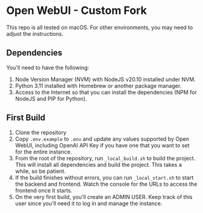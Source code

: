 # Open WebUI - Custom Fork

This repo is all tested on macOS. For other environments, you may need to adjust the instructions. 

## Dependencies

You'll need to have the following:
1. Node Version Manager (NVM) with NodeJS v20.10 installed under NVM.
2. Python 3.11 installed with Homebrew or another package manager.
3. Access to the Internet so that you can install the dependencies (NPM for NodeJS and PIP for Python).

## First Build

1. Clone the repository
2. Copy `.env.example` to `.env` and update any values supported by Open WebUI, including OpenAI API Key if you have one that you want to set for the entire instance.
3. From the root of the repository, run `_local_build.sh` to build the project. This will install all dependencies and build the project. This takes a while, so be patient.
4. If the build finishes without errors, you can run `_local_start.sh` to start the backend and frontend. Watch the console for the URLs to access the frontend once it starts.
5. On the very first build, you'll create an ADMIN USER. Keep track of this user since you'll need it to log in and manage the instance.

